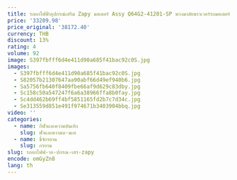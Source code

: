 ```yaml
---
title: รถยกไฟฟ้าอุปกรณ์เสริม Zapy มอเตอร์ Assy Q64G2-41201-SP พวงมาลัยพาวเวอร์รถมอเตอร์ B 493111 G/SY09-0.6Q
price: '33209.98'
price_original: '38172.40'
currency: THB
discount: 13%
rating: 4
volume: 92
image: S397fbfff6d4e411d90a685f41bac92c0S.jpg
images:
  - S397fbfff6d4e411d90a685f41bac92c0S.jpg
  - S82057b21307647aa90abf66d49ef940b6.jpg
  - Sa5756fb640f8409fbe66af9d629c83dby.jpg
  - Sc158c50a547247f6a6a38966ffa8b0fay.jpg
  - Sc4dd462b69ff4bf5851165fd2b7c7d34c.jpg
  - Se313559d851e491f974671b3403904bbq.jpg
video: ''
categories:
  - name: กีฬาและความบันเทิง
    slug: ฬาและความบ-นเท
  - name: ขี่จักรยาน
    slug: กรยาน
slug: รถยกไฟฟ-าอ-ปกรณ-เสร-zapy
encode: omGyZn8
lang: th
---
```

  